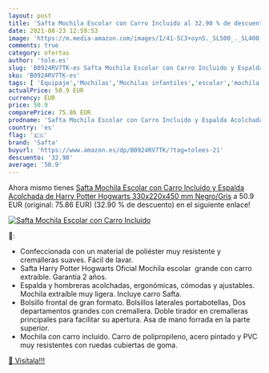 ```yaml
---
layout: post
title: 'Safta Mochila Escolar con Carro Incluido al 32.90 % de descuento'
date: 2021-08-23 12:59:53
image: 'https://m.media-amazon.com/images/I/41-5C3+oynS._SL500_._SL400_.jpg'
comments: true
category: ofertas
author: 'tole.es'
slug: 'B0924RV7TK-es Safta Mochila Escolar con Carro Incluido y Espalda...'
sku: 'B0924RV7TK-es'
tags: [ 'Equipaje','Mochilas','Mochilas infantiles','escolar','mochila','safta', ]
actualPrice: 50.9 EUR
currency: EUR
price: 50.9
comparePrice: 75.86 EUR
prodname: 'Safta Mochila Escolar con Carro Incluido y Espalda Acolchada de Harry Potter Hogwarts  330x220x450 mm  Negro/Gris'
country: 'es'
flag: '🇪🇸'
brand: 'Safta'
buyurl: 'https://www.amazon.es/dp/B0924RV7TK/?tag=tolees-21'
descuento: '32.90'
average: '50.9'
---
```


Ahora mismo tienes [Safta Mochila Escolar con Carro Incluido y Espalda Acolchada de Harry Potter Hogwarts  330x220x450 mm  Negro/Gris](https://www.amazon.es/dp/B0924RV7TK/?tag=tolees-21) a 50.9 EUR (original: 75.86 EUR) (32.90 %  de descuento) en el siguiente enlace!

[![Safta Mochila Escolar con Carro Incluido](https://m.media-amazon.com/images/I/41-5C3+oynS._SL500_._SL400_.jpg)](https://www.amazon.es/dp/B0924RV7TK/?tag=tolees-21)

🔎:

- Confeccionada con un material de poliéster muy resistente y cremalleras suaves. Fácil de lavar.
- Safta Harry Potter Hogwarts Oficial Mochila escolar  grande con carro extraíble. Garantía 2 años.
- Espalda y hombreras acolchadas, ergonómicas, cómodas y ajustables. Mochila extraíble muy ligera. Incluye carro Safta.
- Bolsillo frontal de gran formato. Bolsillos laterales portabotellas, Dos departamentos grandes con cremallera. Doble tirador en cremalleras principales para facilitar su apertura. Asa de mano forrada en la parte superior.
- Mochila con carro incluido. Carro de polipropileno, acero pintado y PVC muy resistentes con ruedas cubiertas de goma.

[🛒 Visítala!!!](https://www.amazon.es/dp/B0924RV7TK/?tag=tolees-21)
